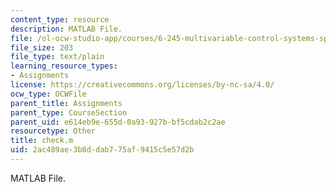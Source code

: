 ```yaml
---
content_type: resource
description: MATLAB File.
file: /ol-ocw-studio-app/courses/6-245-multivariable-control-systems-spring-2004/2ac489ae3b8ddab775af9415c5e57d2b_check.m
file_size: 203
file_type: text/plain
learning_resource_types:
- Assignments
license: https://creativecommons.org/licenses/by-nc-sa/4.0/
ocw_type: OCWFile
parent_title: Assignments
parent_type: CourseSection
parent_uid: e614eb9e-655d-0a93-927b-bf5cdab2c2ae
resourcetype: Other
title: check.m
uid: 2ac489ae-3b8d-dab7-75af-9415c5e57d2b
---
```

MATLAB File.